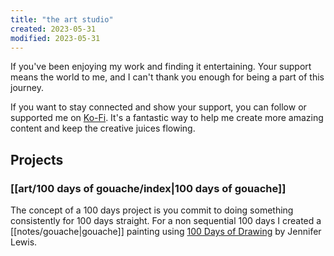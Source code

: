 ```yaml
---
title: "the art studio"
created: 2023-05-31
modified: 2023-05-31
---
```


If you've been enjoying my work and finding it entertaining. Your support means the world to me, and I can't thank you enough for being a part of this journey.

If you want to stay connected and show your support, you can follow or supported me on [Ko-Fi](https://ko-fi.com/errbufferoverfl). It's a fantastic way to help me create more amazing content and keep the creative juices flowing.

## Projects

### [[art/100 days of gouache/index|100 days of gouache]]

The concept of a 100 days project is you commit to doing something consistently for 100 days straight. For a non sequential 100 days I created a [[notes/gouache|gouache]] painting using [100 Days of Drawing](https://www.booktopia.com.au/100-days-of-drawing-guided-sketchbook--jennifer-lewis/book/9781419732171.html) by Jennifer Lewis.